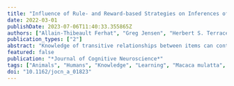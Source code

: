 ```yaml
---
title: "Influence of Rule- and Reward-based Strategies on Inferences of Serial Order by Monkeys"
date: 2022-03-01
publishDate: 2023-07-06T11:40:33.355865Z
authors: ["Allain-Thibeault Ferhat", "Greg Jensen", "Herbert S. Terrace", "Vincent P. Ferrera"]
publication_types: ["2"]
abstract: "Knowledge of transitive relationships between items can contribute to learning the order of a set of stimuli from pairwise comparisons. However, cognitive mechanisms of transitive inferences based on rank order remain unclear, as are relative contributions of reward associations and rule-based inference. To explore these issues, we created a conflict between rule- and reward-based learning during a serial ordering task. Rhesus macaques learned two lists, each containing five stimuli that were trained exclusively with adjacent pairs. Selection of the higher-ranked item resulted in rewards. \"Small reward\" lists yielded two drops of fluid reward, whereas \"large reward\" lists yielded five drops. Following training of adjacent pairs, monkeys were tested on novels pairs. One item was selected from each list, such that a ranking rule could conflict with preferences for large rewards. Differences between the corresponding reward magnitudes had a strong influence on accuracy, but we also observed a symbolic distance effect. That provided evidence of a rule-based influence on decisions. RT comparisons suggested a conflict between rule- and reward-based processes. We conclude that performance reflects the contributions of two strategies and that a model-based strategy is employed in the face of a strong countervailing reward incentive."
featured: false
publication: "*Journal of Cognitive Neuroscience*"
tags: ["Animals", "Humans", "Knowledge", "Learning", "Macaca mulatta", "Motivation", "Reward"]
doi: "10.1162/jocn_a_01823"
---
```


